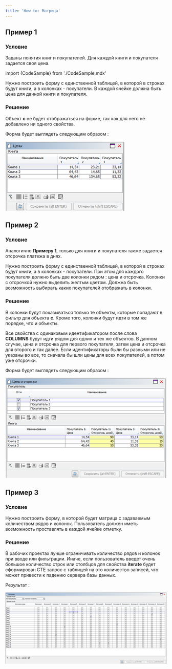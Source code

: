 ```yaml
---
title: 'How-to: Матрица'
---
```


## Пример 1

### Условие

Заданы понятия книг и покупателей. Для каждой книги и покупателя задается своя цена.

import {CodeSample} from './CodeSample.mdx'

<CodeSample url="https://ru-documentation.lsfusion.org/sample?file=UseCaseColumns&block=sample1"/>

Нужно построить форму с единственной таблицей, в которой в строках будут книги, а в колонках - покупатели. В каждой ячейке должна быть цена для данной книги и покупателя.

### Решение

<CodeSample url="https://ru-documentation.lsfusion.org/sample?file=UseCaseColumns&block=solution1"/>

Объект **c** не будет отображаться на форме, так как для него не добавлено ни одного свойства.

Форма будет выглядеть следующим образом :

![](attachments/46367544/46367547.png)

## Пример 2

### Условие

Аналогично **Примеру 1**, только для книги и покупателя также задается отсрочка платежа в днях.

<CodeSample url="https://ru-documentation.lsfusion.org/sample?file=UseCaseColumns&block=sample2"/>

Нужно построить форму с единственной таблицей, в которой в строках будут книги, а в колонках - покупатели. При этом для каждого покупателя должно быть две колонки рядом : цена и отсрочка. Колонки с отсрочкой нужно выделить желтым цветом. Должна быть возможность выбирать каких покупателей отображать в колонки.

### Решение

<CodeSample url="https://ru-documentation.lsfusion.org/sample?file=UseCaseColumns&block=solution2"/>

В колонки будут показываться только те объекты, которые попадают в фильтр для объекта **c**. Кроме того, колонки будут идти в том же порядке, что и объекты.

Все свойства с одинаковым идентификатором после слова **COLUMNS** будут идти рядом для одних и тех же объектов. В данном случае, цена и отсрочка для первого покупателя, затем цена и отсрочка для второго и так далее. Если идентификаторы были бы разными или не указаны во все, то сначала бы шли цены для всех покупателей, а потом уже отсрочки.

Форма будет выглядеть следующим образом :

![](attachments/46367544/46367551.png)

## Пример 3

### Условие

Нужно построить форму, в которой будет матрица с задаваемым количеством рядов и колонок. Пользователь должен иметь возможность проставлять в каждой ячейке отметку.

### Решение

<CodeSample url="https://ru-documentation.lsfusion.org/sample?file=UseCaseColumns&block=solution3"/>

В рабочих проектах лучше ограничивать количество рядов и колонок при вводе или фильтрации. Иначе, если пользователь введет очень большое количество строк или столбцов для свойства **iterate** будет сформирован CTE запрос с таблицей на это количество записей, что может привести к падению сервера базы данных.

Результат :

![](attachments/46367544/46367557.png)
